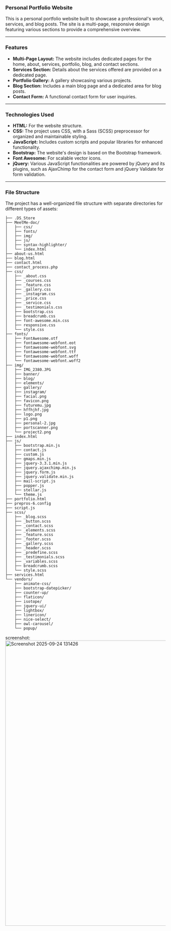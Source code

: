 ### Personal Portfolio Website

This is a personal portfolio website built to showcase a professional's work, services, and blog posts. The site is a multi-page, responsive design featuring various sections to provide a comprehensive overview.

-----

### Features

  * **Multi-Page Layout:** The website includes dedicated pages for the home, about, services, portfolio, blog, and contact sections.
  * **Services Section:** Details about the services offered are provided on a dedicated page.
  * **Portfolio Gallery:** A gallery showcasing various projects.
  * **Blog Section:** Includes a main blog page and a dedicated area for blog posts.
  * **Contact Form:** A functional contact form for user inquiries.

-----

### Technologies Used

  * **HTML:** For the website structure.
  * **CSS:** The project uses CSS, with a Sass (SCSS) preprocessor for organized and maintainable styling.
  * **JavaScript:** Includes custom scripts and popular libraries for enhanced functionality.
  * **Bootstrap:** The website's design is based on the Bootstrap framework.
  * **Font Awesome:** For scalable vector icons.
  * **jQuery:** Various JavaScript functionalities are powered by jQuery and its plugins, such as AjaxChimp for the contact form and jQuery Validate for form validation.

-----

### File Structure

The project has a well-organized file structure with separate directories for different types of assets:

```
├── .DS_Store
├── MeetMe-doc/
│   ├── css/
│   ├── fonts/
│   ├── img/
│   ├── js/
│   ├── syntax-highlighter/
│   └── index.html
├── about-us.html
├── blog.html
├── contact.html
├── contact_process.php
├── css/
│   ├── _about.css
│   ├── _courses.css
│   ├── _feature.css
│   ├── _gallery.css
│   ├── _instagram.css
│   ├── _price.css
│   ├── _service.css
│   ├── _testimonials.css
│   ├── bootstrap.css
│   ├── breadcrumb.css
│   ├── font-awesome.min.css
│   ├── responsive.css
│   └── style.css
├── fonts/
│   ├── FontAwesome.otf
│   ├── fontawesome-webfont.eot
│   ├── fontawesome-webfont.svg
│   ├── fontawesome-webfont.ttf
│   ├── fontawesome-webfont.woff
│   └── fontawesome-webfont.woff2
├── img/
│   ├── IMG_2380.JPG
│   ├── banner/
│   ├── blog/
│   ├── elements/
│   ├── gallery/
│   ├── instagram/
│   ├── facial.png
│   ├── favicon.png
│   ├── futuremu.jpg
│   ├── hffhjhf.jpg
│   ├── logo.png
│   ├── p1.png
│   ├── personal-2.jpg
│   ├── portscanner.png
│   └── project2.png
├── index.html
├── js/
│   ├── bootstrap.min.js
│   ├── contact.js
│   ├── custom.js
│   ├── gmaps.min.js
│   ├── jquery-3.3.1.min.js
│   ├── jquery.ajaxchimp.min.js
│   ├── jquery.form.js
│   ├── jquery.validate.min.js
│   ├── mail-script.js
│   ├── popper.js
│   ├── stellar.js
│   └── theme.js
├── portfolio.html
├── prepros-6.config
├── script.js
├── scss/
│   ├── _blog.scss
│   ├── _button.scss
│   ├── _contact.scss
│   ├── _elements.scss
│   ├── _feature.scss
│   ├── _footer.scss
│   ├── _gallery.scss
│   ├── _header.scss
│   ├── _predefine.scss
│   ├── _testimonials.scss
│   ├── _variables.scss
│   ├── breadcrumb.scss
│   └── style.scss
├── services.html
└── vendors/
    ├── animate-css/
    ├── bootstrap-datepicker/
    ├── counter-up/
    ├── flaticon/
    ├── isotope/
    ├── jquery-ui/
    ├── lightbox/
    ├── linericon/
    ├── nice-select/
    ├── owl-carousel/
    └── popup/
```

screenshot:
<img width="1888" height="896" alt="Screenshot 2025-09-24 131426" src="https://github.com/user-attachments/assets/4419d58c-5fc9-46b8-ba12-fb50af6e9074" />

